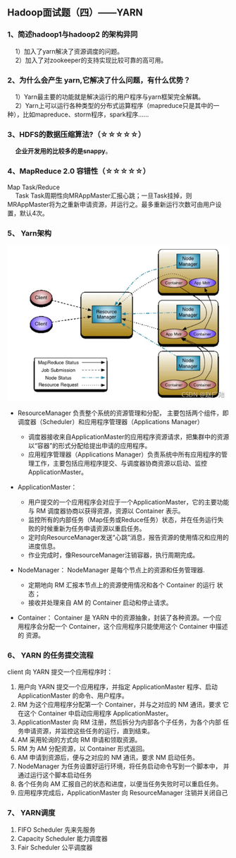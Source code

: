 ## Hadoop面试题（四）——YARN  

### 1、简述hadoop1与hadoop2 的架构异同  
&emsp; 1）加入了yarn解决了资源调度的问题。  
&emsp; 2）加入了对zookeeper的支持实现比较可靠的高可用。  
    
### 2、为什么会产生 yarn,它解决了什么问题，有什么优势？  
&emsp; 1）Yarn最主要的功能就是解决运行的用户程序与yarn框架完全解耦。  
&emsp; 2）Yarn上可以运行各种类型的分布式运算程序（mapreduce只是其中的一种），比如mapreduce、storm程序，spark程序……  

### 3、HDFS的数据压缩算法?（☆☆☆☆☆）  

&emsp; **企业开发用的比较多的是snappy**。  

### 4、MapReduce 2.0 容错性（☆☆☆☆☆）  
Map Task/Reduce  
&emsp; Task Task周期性向MRAppMaster汇报心跳；一旦Task挂掉，则MRAppMaster将为之重新申请资源，并运行之。最多重新运行次数可由用户设置，默认4次。 

### 5、 Yarn架构

![alt text](pics/Hadoop面试题Pics/YARN-Pics/image.png)

- ResourceManager 负责整个系统的资源管理和分配，
主要包括两个组件，即调度器（Scheduler）和应用程序管理器（Applications Manager）
    - 调度器接收来自ApplicationMaster的应用程序资源请求，把集群中的资源以“容器”的形式分配给提出申请的应用程序。
    - 应用程序管理器（Applications Manager）负责系统中所有应用程序的管理工作，主要包括应用程序提交、与调度器协商资源以启动、监控ApplicationMaster。
- ApplicationMaster： 
    - 用户提交的一个应用程序会对应于一个ApplicationMaster，它的主要功能与 RM 调度器协商以获得资源，资源以 Container 表示。
    - 监控所有的内部任务（Map任务或Reduce任务）状态，并在任务运行失败的时候重新为任务申请资源以重启任务。
    - 定时向ResourceManager发送“心跳”消息，报告资源的使用情况和应用的进度信息。
    - 作业完成时，像ResourceManager注销容器，执行周期完成。

- NodeManager： NodeManager 是每个节点上的资源和任务管理器.
    - 定期地向 RM 汇报本节点上的资源使用情况和各个 Container 的运行
状态；
    - 接收并处理来自 AM 的 Container 启动和停止请求。

- Container： Container 是 YARN 中的资源抽象，封装了各种资源。一个应
用程序会分配一个 Container，这个应用程序只能使用这个 Container 中描述的
资源。


### 6、 YARN 的任务提交流程
client 向 YARN 提交一个应用程序时：
1. 用户向 YARN 提交一个应用程序，并指定 ApplicationMaster 程序、启动
ApplicationMaster 的命令、用户程序。
2. RM 为这个应用程序分配第一个 Container，并与之对应的 NM 通讯，要求
它在这个 Container 中启动应用程序 ApplicationMaster。
3. ApplicationMaster 向 RM 注册，然后拆分为内部各个子任务，为各个内部
任务申请资源，并监控这些任务的运行，直到结束。
4. AM 采用轮询的方式向 RM 申请和领取资源。
5. RM 为 AM 分配资源，以 Container 形式返回。
6. AM 申请到资源后，便与之对应的 NM 通讯，要求 NM 启动任务。
7. NodeManager 为任务设置好运行环境，将任务启动命令写到一个脚本中，
并通过运行这个脚本启动任务
8. 各个任务向 AM 汇报自己的状态和进度，以便当任务失败时可以重启任务。
9. 应用程序完成后，ApplicationMaster 向 ResourceManager 注销并关闭自己

### 7、 YARN调度
1. FIFO Scheduler 先来先服务
2. Capacity Scheduler 能力调度器
3. Fair Scheduler 公平调度器
